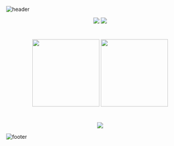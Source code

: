 ![header](https://capsule-render.vercel.app/api?type=waving&color=ABABAB&text=%20Choewy%20%20&height=200&fontSize=90&fontColor=ffffff)

<div align="center">
    <a href="https://hits.seeyoufarm.com"><img src="https://hits.seeyoufarm.com/api/count/incr/badge.svg?url=https%3A%2F%2Fgithub.com%2Fchoewy&count_bg=%235FF3C1&title_bg=%23555555&title=hits&edge_flat=false"/></a>
    <a href="https://choewy.tistory.com"><img src="https://img.shields.io/badge/blog-tistory-yellow"></a>
</div>

<h1></h1>

<div align="center">
    <img style="height: 180px" src="https://github-readme-stats.vercel.app/api?username=choewy">
    <img style="height: 180px" src="https://github-readme-stats.vercel.app/api/top-langs/?username=choewy&layout=compact">
</div>

<h1></h1>

<div align="center">
    <img src="https://github-profile-trophy.vercel.app/?username=choewy&margin-w=15">
</div>

![footer](https://capsule-render.vercel.app/api?section=footer&type=waving&color=ABABAB)
